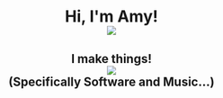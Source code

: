 <div align="center">
  <h1 align="center">Hi, I'm Amy!</h> <br>
  <img src="https://pronoun.cyou/x/y?subject=She&object=Her&height=30" align="center">
</div>
<p align="center">
  <h2 align="center">I make things!</h> <br>
  <img src="https://github-readme-stats.vercel.app/api?username=jy1263&show_icons=true&theme=radical" align="center"> <br>
  (Specifically Software and Music...)
</p>


